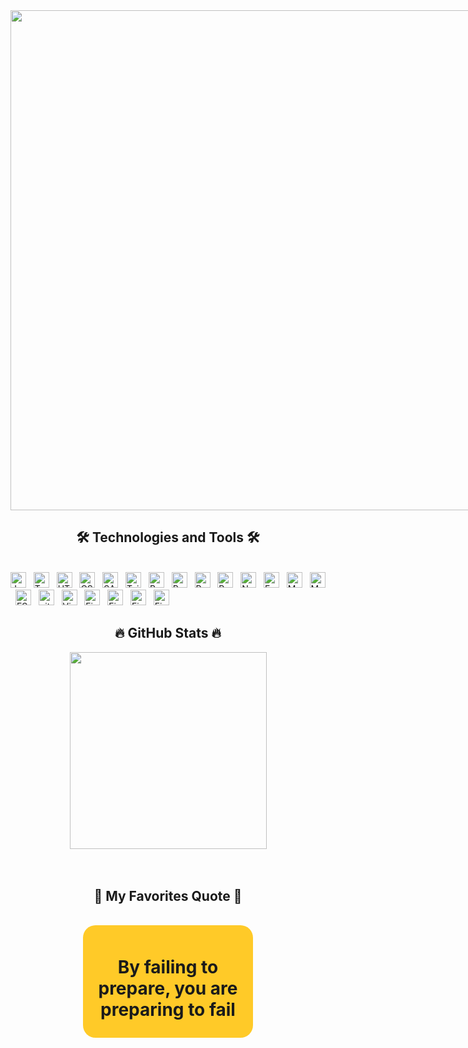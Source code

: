 <!-- Trungquandev -->
   <div style="display: flex;">
        <a href="#" target="_blank">
            <img src="https://raw.githubusercontent.com/abhisheknaiidu/abhisheknaiidu/master/code.gif" width="800"
                alt="" />
        </a>
        <div>
            <h2>I'm a developer Frontend</h2>
            <ul>
                <li>
                    🎨 Frontend engineer who loves ReactJS, NextJS.
                </li>
                <li>
                    👨‍🏛 I am currently a student of HCMUS.
                </li>
            </ul>
        </div>
    </div>

<h2 align="center">🛠 Technologies and Tools 🛠</h2>
<br>
 <span><img src="https://img.shields.io/badge/JavaScript-282C34?logo=javascript&logoColor=F7DF1E"
            alt="JavaScript logo" title="JavaScript" height="25" /></span>
    &nbsp;
    <span><img src="https://img.shields.io/badge/TypeScript-282C34?logo=typescript&logoColor=3178C6"
            alt="TypeScript logo" title="TypeScript" height="25" /></span>
    &nbsp;
    <span><img src="https://img.shields.io/badge/HTML5-282C34?logo=html5&logoColor=E34F26" alt="HTML5 logo"
            title="HTML5" height="25" /></span>
    &nbsp;
    <span><img src="https://img.shields.io/badge/CSS3-282C34?logo=css3&logoColor=1572B6" alt="CSS3 logo" title="CSS3"
            height="25" /></span>
    &nbsp;
    <span><img src="https://img.shields.io/badge/Sass-282C34?logo=sass&logoColor=CC6699" alt="SASS logo" title="SASS"
            height="25" /></span>
    &nbsp;
    <span><img src="https://img.shields.io/badge/Tailwind%20CSS-282C34?logo=tailwind-css&logoColor=38B2AC"
            alt="TailwindCSS logo" title="TailwindCSS" height="25" /></span>
    &nbsp;
    <span><img src="https://img.shields.io/badge/Bootstrap-282C34?logo=bootstrap&logoColor=7952B3" alt="Bootstrap logo"
            title="Bootstrap" height="25" /></span>
    &nbsp;
    <span><img src="https://img.shields.io/badge/ReactJS-282C34?logo=react&logoColor=61DAFB" alt="ReactJS logo"
            title="ReactJS" height="25" /></span>
    &nbsp;
    <span><img src="https://img.shields.io/badge/Redux-282C34?logo=redux&logoColor=764ABC" alt="Redux logo"
            title="Redux" height="25" /></span>
    &nbsp;
    <span><img src="https://img.shields.io/badge/NextJS-282C34?logo=nextdotjs&logoColor=white" alt="Redux logo"
            title="Redux" height="25" /></span>
    &nbsp;
    <span><img src="https://img.shields.io/badge/Node.js-282C34?logo=node.js&logoColor=00F200" alt="Node.js logo"
            title="Node.js" height="25" /></span>
    &nbsp;
    <span><img src="https://img.shields.io/badge/Express-282C34?logo=express&logoColor=FFFFFF" alt="Express.js logo"
            title="Express.js" height="25" /></span>
    &nbsp;
    <span><img src="https://img.shields.io/badge/MongoDB-282C34?logo=mongodb&logoColor=47A248" alt="MongoDB logo"
            title="MongoDB" height="25" /></span>
    &nbsp;
    <span><img src="https://img.shields.io/badge/Postgresql-282C34?logo=postgresql&logoColor=1572B6" alt="MongoDB logo"
            title="MongoDB" height="25" /></span>
    &nbsp;
    <span><img src="https://img.shields.io/badge/ESLint-282C34?logo=eslint&logoColor=4B32C3" alt="ESLint logo"
            title="ESLint" height="25" /></span>
    &nbsp;
    <span><img src="https://img.shields.io/badge/git-282C34?logo=git&logoColor=F05032" alt="git logo" title="git"
            height="25" /></span>
    &nbsp;
    <span><img src="https://img.shields.io/badge/VS%20Code-282C34?logo=visual-studio-code&logoColor=007ACC"
            alt="Visual Studio Code logo" title="Visual Studio Code" height="25" /></span>
    &nbsp;
    <span><img src="https://img.shields.io/badge/Firebase-282C34?logo=firebase&logoColor=FFCA28" alt="Firebase logo"
            title="Firebase" height="25" /></span>
    &nbsp;
    <span><img src="https://img.shields.io/badge/Docker-282C34?logo=docker&logoColor=3178C6" alt="Firebase logo"
            title="Firebase" height="25" alt=""></span>
    &nbsp;
    <span><img src="https://img.shields.io/badge/Nginx-282C34?logo=nginx&logoColor=00F200" alt="Firebase logo"
            title="Firebase" height="25" alt=""></span>
    &nbsp;
    <span><img src="https://img.shields.io/badge/Linux-282C34?logo=linux&logoColor=F7DF1E" alt="Firebase logo"
            title="Firebase" height="25" alt=""></span>
    &nbsp;

<br>
<h2 align="center">🔥 GitHub Stats 🔥</h2>
<div align=center>
        <a href="#" title="Trungquandev">
            <img width="315" align="center"
                src="https://github-readme-stats.vercel.app/api/top-langs/?username=BuiDay&langs_count=6" />
        </a>
    </div>
<br>

<br>
<h2 align="center">📑 My Favorites Quote 📑</h2>
<br>
<div
        style="background-color: #FFCA28;padding: 10px; text-align: center; border-radius: 20px; width: 50%; margin: auto;">
        <h1>By failing to prepare, you are preparing to fail</h1>
    </div>
